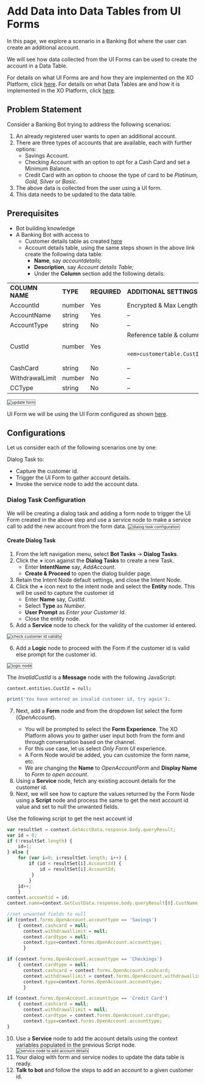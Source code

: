 # Add Data into Data Tables from UI Forms

In this page, we explore a scenario in a Banking Bot where the user can create an additional account.

We will see how data collected from the UI Forms can be used to create the account in a Data Table.

For details on what UI Forms are and how they are implemented on the XO Platform, click <a href="https://developer.kore.ai/docs/bots/bot-builder-tool/ui-forms/" target="_blank"> here</a>.
For details on what Data Tables are and how it is implemented in the XO Platform, click <a href="https://developer.kore.ai/docs/bots/advanced-topics/data-as-a-service/" target="_blank"> here</a>.

## Problem Statement

Consider a Banking Bot trying to address the following scenarios:

1. An already registered user wants to open an additional account.
2. There are three types of accounts that are available, each with further options:
    * Savings Account.
    * Checking Account with an option to opt for a Cash Card and set a Minimum Balance.
    * Credit Card with an option to choose the type of card to be _Platinum, Gold, Silver_ or _Basic_.
3. The above data is collected from the user using a UI form.
4. This data needs to be updated to the data table.

## Prerequisites

* Bot building knowledge
* A Banking Bot with access to
    * Customer details table as created <a href="https://developer.kore.ai/docs/bots/how-tos/how-to-add-data-tables/#Table_Creation" target="_blank"> here</a> 
    * Account details table, using the same steps shown in the above link create the following data table:
        * **Name**, say _accountdetails;_
        * **Description**, say _Account details Table;_
        * Under the **Column** section add the following details:

<table>
  <tr>
   <td>
            <strong>COLUMN NAME</strong>
</li>  
</ul>
</li>  
</ul>
</li>  
</ul>
   </td>
   <td>
            <strong>TYPE</strong>
   </td>
   <td>
            <strong>REQUIRED</strong>
   </td>
   <td>
            <strong>ADDITIONAL SETTINGS</strong>
   </td>
  </tr>
  <tr>
   <td>
            AccountId
   </td>
   <td>
            number
   </td>
   <td>
            Yes
   </td>
   <td>
            Encrypted & Max Length of 5
   </td>
  </tr>
  <tr>
   <td>
            AccountName
   </td>
   <td>
            string
   </td>
   <td>
            Yes
   </td>
   <td>
            –
   </td>
  </tr>
  <tr>
   <td>
            AccountType
   </td>
   <td>
            string
   </td>
   <td>
            No
   </td>
   <td>
            –
   </td>
  </tr>
  <tr>
   <td>
            CustId
   </td>
   <td>
            number
   </td>
   <td>
            Yes
   </td>
   <td>
            Reference table & column as
<p>

            <em>customertable.CustId</em>
   </td>
  </tr>
  <tr>
   <td>
            CashCard
   </td>
   <td>
            string
   </td>
   <td>
            No
   </td>
   <td>
            –
   </td>
  </tr>
  <tr>
   <td>
            WithdrawalLimit
   </td>
   <td>
            number
   </td>
   <td>
            No
   </td>
   <td>
            –
   </td>
  </tr>
  <tr>
   <td>
            CCType
   </td>
   <td>
            string
   </td>
   <td>
            No
   </td>
   <td>
            –
   </td>
  </tr>
</table>

<img src="../images/update-form.png" alt="update form" title="update form" style="border: 1px solid gray; zoom:75%;">

UI Form we will be using the UI Form configured as shown <a href="https://developer.kore.ai/docs/bots/how-tos/how-to-configure-ui-forms/#UI_Form_Configuration" target="_blank"> here</a>.

## Configurations

Let us consider each of the following scenarios one by one:

Dialog Task to:
* Capture the customer id.
* Trigger the UI Form to gather account details.
* Invoke the service node to add the account data.

### Dialog Task Configuration

We will be creating a dialog task and adding a form node to trigger the UI Form created in the above step and use a service node to make a service call to add the new account from the form data.
<img src="../images/dialog-task-configuration-ui-form.png" alt="dialog task configuration" title="dialog task configuration" style="border: 1px solid gray; zoom:75%;">

#### Create Dialog Task

1. From the left navigation menu, select **Bot Tasks** -> **Dialog Tasks**.
2. Click the **+** icon against the **Dialog Tasks** to create a new Task.
    * Enter **IntentName** say, _AddAccount_.
    * **Create & Proceed** to open the dialog builder page.
3. Retain the Intent Node default settings, and close the Intent Node.
4. Click the **+** icon next to the intent node and select the **Entity** node. This will be used to capture the customer id
    * Enter **Name** say, _CustId_.
    * Select **Type** as _Number_.
    * **User Prompt** as _Enter your Customer Id_.
    * Close the entity node.
5. Add a **Service** node to check for the validity of the customer id entered.

<img src="../images/check-customer-id-validity.png" alt="check customer id validity" title="check customer id validity" style="border: 1px solid gray; zoom:75%;">

6. Add a **Logic** node to proceed with the Form if the customer id is valid else prompt for the customer id.
<img src="../images/logic-node.png" alt="logic node" title="logic node" style="border: 1px solid gray; zoom:75%;">

The _InvalidCustId_ is a **Message** node with the following JavaScript:

 `context.entities.CustId = null;`

```js
print('You have entered an invalid customer id, try again');
```

<ol start="7"><li>Next, add a <b>Form</b> node and from the dropdown list select the form (<i>OpenAccount</i>).</li>
    <ul><li>You will be prompted to select the <b>Form Experience</b>. The XO Platform allows you to gather user input both from the form and through conversation based on the channel.</li>
    <li>For this use case, let us select <i>Only Form UI</i> experience.</li>
    <li>A Form Node would be added, you can customize the form name, etc.</li>
    <li>We are changing the <b>Name</b> to <i>OpenAccountForm</i> and <b>Display Name</b> to <i>Form to open account</i>.</li></ul>
<li>Using a <b>Service</b> node, fetch any existing account details for the customer id.</li>
<li>Next, we will see how to capture the values returned by the Form Node using a <b>Script</b> node and process the same to get the next account id value and set to null the unwanted fields.</li></ol>

Use the following script to get the next account id

```js
var resultSet = context.GetAcctData.response.body.queryResult;
var id = 0;
if (!resultSet.length) {
    id=1;
} else {
    for (var i=0; i<resultSet.length; i++) {
        if (id < resultSet[i].AccountId) {
            id = resultSet[i].AccountId;
         }
        }
    id++;    
    }
context.accountid = id;
context.name=context.GetCustData.response.body.queryResult[0].CustName;

//set unwanted fields to null
if (context.forms.OpenAccount.accounttype == 'Savings')
	{ context.cashcard = null;
	  context.withdrawallimit = null;
	  context.cardtype = null;
	  context.type=context.forms.OpenAccount.accounttype;
	  }

if (context.forms.OpenAccount.accounttype == 'Checkings')
	{ context.cardtype = null;
      context.cashcard = context.forms.OpenAccount.cashcard;
	  context.withdrawallimit = context.forms.OpenAccount.withdrawallimit;
	  context.type=context.forms.OpenAccount.accounttype;
	  }

if (context.forms.OpenAccount.accounttype == 'Credit Card')
	{ context.cashcard = null;
	  context.withdrawallimit = null;
	  context.cardtype = context.forms.OpenAccount.cardtype;
	  context.type=context.forms.OpenAccount.accounttype;
}
```

<ol start="10"><li>Use a <b>Service</b> node to add the account details using the context variables populated in the previous Script node.</li>
<img src="../images/service-node-to-add-account-details.png" alt="service node to add account details" title="service node to add account details" style="border: 1px solid gray; zoom:75%;">

<li>Your dialog with form and service nodes to update the data table is ready.</li>
<li><b>Talk to bot</b> and follow the steps to add an account to a given customer id.</li></ol>